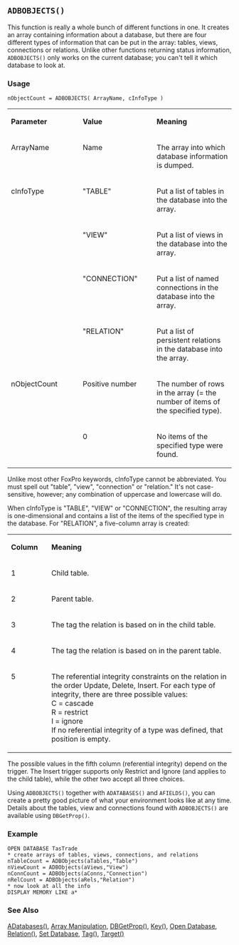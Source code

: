 ## `ADBOBJECTS()`

This function is really a whole bunch of different functions in one. It creates an array containing information about a database, but there are four different types of information that can be put in the array: tables, views, connections or relations. Unlike other functions returning status information, `ADBOBJECTS()` only works on the current database; you can't tell it which database to look at.

### Usage

```foxpro
nObjectCount = ADBOBJECTS( ArrayName, cInfoType )
```
<table>
<tr>
  <td width="32%" valign="top">
  <p><b>Parameter</b></p>
  </td>
  <td width="23%" valign="top">
  <p><b>Value</b></p>
  </td>
  <td width="45%" valign="top">
  <p><b>Meaning</b></p>
  </td>
 </tr>
<tr>
  <td width="32%" valign="top">
  <p>ArrayName</p>
  </td>
  <td width="23%" valign="top">
  <p>Name</p>
  </td>
  <td width="45%" valign="top">
  <p>The array into which database information is dumped.</p>
  </td>
 </tr>
<tr>
  <td width="32%" rowspan="4" valign="top">
  <p>cInfoType</p>
  </td>
  <td width="23%" valign="top">
  <p>&quot;TABLE&quot;</p>
  </td>
  <td width="45%" valign="top">
  <p>Put a list of tables in the database into the array.</p>
  </td>
 </tr>
<tr>
  <td width="33%" valign="top">
  <p>&quot;VIEW&quot;</p>
  </td>
  <td width="67%" valign="top">
  <p>Put a list of views in the database into the array.</p>
  </td>
 </tr>
<tr>
  <td width="33%" valign="top">
  <p>&quot;CONNECTION&quot;</p>
  </td>
  <td width="67%" valign="top">
  <p>Put a list of named connections in the database into the array.</p>
  </td>
 </tr>
<tr>
  <td width="33%" valign="top">
  <p>&quot;RELATION&quot;</p>
  </td>
  <td width="67%" valign="top">
  <p>Put a list of persistent relations in the database into the array.</p>
  </td>
 </tr>
<tr>
  <td width="32%" rowspan="2" valign="top">
  <p>nObjectCount</p>
  </td>
  <td width="23%" valign="top">
  <p>Positive number</p>
  </td>
  <td width="45%" valign="top">
  <p>The number of rows in the array (= the number of items of the specified type).</p>
  </td>
 </tr>
<tr>
  <td width="33%" valign="top">
  <p>0</p>
  </td>
  <td width="67%" valign="top">
  <p>No items of the specified type were found.</p>
  </td>
 </tr>
</table>

Unlike most other FoxPro keywords, cInfoType cannot be abbreviated. You must spell out "table", "view", "connection" or "relation." It's not case-sensitive, however; any combination of uppercase and lowercase will do.

When cInfoType is "TABLE", "VIEW" or "CONNECTION", the resulting array is one-dimensional and contains a list of the items of the specified type in the database. For "RELATION", a five-column array is created:

<table>
<tr>
  <td width="18%" valign="top">
  <p><b>Column</b></p>
  </td>
  <td width="82%" valign="top">
  <p><b>Meaning</b></p>
  </td>
 </tr>
<tr>
  <td width="18%" valign="top">
  <p>1</p>
  </td>
  <td width="82%" valign="top">
  <p>Child table.</p>
  </td>
 </tr>
<tr>
  <td width="18%" valign="top">
  <p>2</p>
  </td>
  <td width="82%" valign="top">
  <p>Parent table.</p>
  </td>
 </tr>
<tr>
  <td width="18%" valign="top">
  <p>3</p>
  </td>
  <td width="82%" valign="top">
  <p>The tag the relation is based on in the child table.</p>
  </td>
 </tr>
<tr>
  <td width="18%" valign="top">
  <p>4</p>
  </td>
  <td width="82%" valign="top">
  <p>The tag the relation is based on in the parent table.</p>
  </td>
 </tr>
<tr>
  <td width="18%" valign="top">
  <p>5</p>
  </td>
  <td width="82%" valign="top">
  <p>The referential integrity constraints on the relation in the order Update, Delete, Insert. For each type of integrity, there are three possible values:<br> C = cascade<br> R = restrict<br> I = ignore<br> If no referential integrity of a type was defined, that position is empty.</p>
  </td>
 </tr>
</table>

The possible values in the fifth column (referential integrity) depend on the trigger. The Insert trigger supports only Restrict and Ignore (and applies to the child table), while the other two accept all three choices.

Using `ADBOBJECTS()` together with `ADATABASES()` and `AFIELDS()`, you can create a pretty good picture of what your environment looks like at any time. Details about the tables, view and connections found with `ADBOBJECTS()` are available using `DBGetProp()`.

### Example

```foxpro
OPEN DATABASE TasTrade
* create arrays of tables, views, connections, and relations
nTableCount = ADBObjects(aTables,"Table")
nViewCount = ADBObjects(aViews,"View")
nConnCount = ADBObjects(aConns,"Connection")
nRelCount = ADBObjects(aRels,"Relation")
* now look at all the info
DISPLAY MEMORY LIKE a*
```
### See Also

[ADatabases()](s4g666.md), [Array Manipulation](s4g282.md), [DBGetProp()](s4g350.md), [Key()](s4g266.md), [Open Database](s4g316.md), [Relation()](s4g425.md), [Set Database](s4g317.md), [Tag()](s4g266.md), [Target()](s4g425.md)